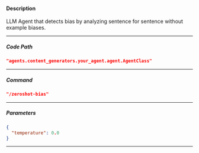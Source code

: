 #### Description
LLM Agent that detects bias by analyzing sentence for sentence without example biases.

---

##### Code Path
```json
"agents.content_generators.your_agent.agent.AgentClass"
```
---

##### Command
```json
"/zeroshot-bias"
```
---

##### Parameters
```json
{
  "temperature": 0.0
}
```
---



